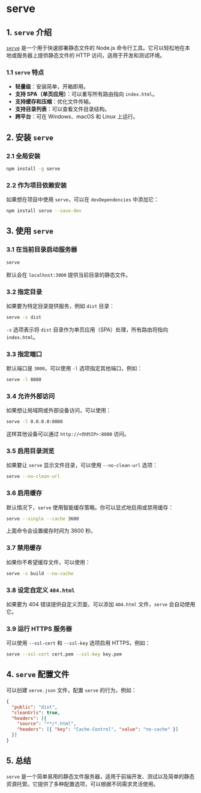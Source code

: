# serve

## 1. `serve` 介绍

[`serve`](https://github.com/vercel/serve) 是一个用于快速部署静态文件的 Node.js 命令行工具。它可以轻松地在本地或服务器上提供静态文件的 HTTP 访问，适用于开发和测试环境。

### 1.1 `serve` 特点

- **轻量级**：安装简单，开箱即用。
- **支持 SPA（单页应用）**：可以重写所有路由指向 `index.html`。
- **支持缓存和压缩**：优化文件传输。
- **支持目录列表**：可以查看文件目录结构。
- **跨平台**：可在 Windows、macOS 和 Linux 上运行。

## 2. 安装 `serve`

### 2.1 全局安装

```sh
npm install -g serve
```

### 2.2 作为项目依赖安装

如果想在项目中使用 `serve`，可以在 `devDependencies` 中添加它：

```sh
npm install serve --save-dev
```

## 3. 使用 `serve`

### 3.1 在当前目录启动服务器

```sh
serve
```

默认会在 `localhost:3000` 提供当前目录的静态文件。

### 3.2 指定目录

如果要为特定目录提供服务，例如 `dist` 目录：

```sh
serve -s dist
```

`-s` 选项表示将 `dist` 目录作为单页应用（SPA）处理，所有路由将指向 `index.html`。

### 3.3 指定端口

默认端口是 `3000`，可以使用 `-l` 选项指定其他端口，例如：

```sh
serve -l 8080
```

### 3.4 允许外部访问

如果想让局域网或外部设备访问，可以使用：

```sh
serve -l 0.0.0.0:8080
```

这样其他设备可以通过 `http://<你的IP>:8080` 访问。

### 3.5 启用目录浏览

如果要让 `serve` 显示文件目录，可以使用 `--no-clean-url` 选项：

```sh
serve --no-clean-url
```

### 3.6 启用缓存

默认情况下，`serve` 使用智能缓存策略。你可以显式地启用或禁用缓存：

```sh
serve --single --cache 3600
```

上面命令会设置缓存时间为 3600 秒。

### 3.7 禁用缓存

如果你不希望缓存文件，可以使用：

```sh
serve -s build --no-cache
```

### 3.8 设定自定义 `404.html`

如果要为 404 错误提供自定义页面，可以添加 `404.html` 文件，`serve` 会自动使用它。

### 3.9 运行 HTTPS 服务器

可以使用 `--ssl-cert` 和 `--ssl-key` 选项启用 HTTPS，例如：

```sh
serve --ssl-cert cert.pem --ssl-key key.pem
```

## 4. `serve` 配置文件

可以创建 `serve.json` 文件，配置 `serve` 的行为，例如：

```json
{
  "public": "dist",
  "cleanUrls": true,
  "headers": [{
    "source": "**/*.html",
    "headers": [{ "key": "Cache-Control", "value": "no-cache" }]
  }]
}
```

## 5. 总结

`serve` 是一个简单易用的静态文件服务器，适用于前端开发、测试以及简单的静态资源托管。它提供了多种配置选项，可以根据不同需求灵活使用。
